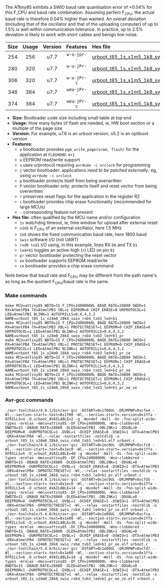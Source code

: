 The ATtiny85 exhibits a SWIO baud rate quantisation error of +0.04% for this F_CPU and baud rate combination. Assuming perfect F<sub>CPU</sub>, the actual baud rate is therefore 0.04% higher than wanted. An overall deviation (including that of the oscillator and that of the uploading computer) of up to 1.5% is well within communication tolerance. In practice, up to 2.5% deviation is likely to work with short cables and benign line noise.

|Size|Usage|Version|Features|Hex file|
|:-:|:-:|:-:|:-:|:--|
|254|256|u7.7|`w-u-jpr--`|[urboot_t85_1s_x1m5_1k8_swio_rxb4_txb3_led+b1.hex](https://raw.githubusercontent.com/stefanrueger/urboot.hex/main/mcus/attiny85/watchdog_1_s/external_oscillator_x/%2B1m500000_hz/%2B%2B%2B1k8_baud/swio_rxb4_txb3/led%2Bb1/urboot_t85_1s_x1m5_1k8_swio_rxb4_txb3_led%2Bb1.hex)|
|280|320|u7.7|`w-u-jPr--`|[urboot_t85_1s_x1m5_1k8_swio_rxb4_txb3_led+b1_pr.hex](https://raw.githubusercontent.com/stefanrueger/urboot.hex/main/mcus/attiny85/watchdog_1_s/external_oscillator_x/%2B1m500000_hz/%2B%2B%2B1k8_baud/swio_rxb4_txb3/led%2Bb1/urboot_t85_1s_x1m5_1k8_swio_rxb4_txb3_led%2Bb1_pr.hex)|
|306|320|u7.7|`w-u-jPr-c`|[urboot_t85_1s_x1m5_1k8_swio_rxb4_txb3_led+b1_pr_ce.hex](https://raw.githubusercontent.com/stefanrueger/urboot.hex/main/mcus/attiny85/watchdog_1_s/external_oscillator_x/%2B1m500000_hz/%2B%2B%2B1k8_baud/swio_rxb4_txb3/led%2Bb1/urboot_t85_1s_x1m5_1k8_swio_rxb4_txb3_led%2Bb1_pr_ce.hex)|
|348|384|u7.7|`weu-jPr--`|[urboot_t85_1s_x1m5_1k8_swio_rxb4_txb3_led+b1_pr_ee.hex](https://raw.githubusercontent.com/stefanrueger/urboot.hex/main/mcus/attiny85/watchdog_1_s/external_oscillator_x/%2B1m500000_hz/%2B%2B%2B1k8_baud/swio_rxb4_txb3/led%2Bb1/urboot_t85_1s_x1m5_1k8_swio_rxb4_txb3_led%2Bb1_pr_ee.hex)|
|374|384|u7.7|`weu-jPr-c`|[urboot_t85_1s_x1m5_1k8_swio_rxb4_txb3_led+b1_pr_ee_ce.hex](https://raw.githubusercontent.com/stefanrueger/urboot.hex/main/mcus/attiny85/watchdog_1_s/external_oscillator_x/%2B1m500000_hz/%2B%2B%2B1k8_baud/swio_rxb4_txb3/led%2Bb1/urboot_t85_1s_x1m5_1k8_swio_rxb4_txb3_led%2Bb1_pr_ee_ce.hex)|

- **Size:** Bootloader code size including small table at top end
- **Usage:** How many bytes of flash are needed, ie, HW boot section or a multiple of the page size
- **Version:** For example, u7.6 is an urboot version, o5.2 is an optiboot version
- **Features:**
  + `w` bootloader provides `pgm_write_page(sram, flash)` for the application at `FLASHEND-4+1`
  + `e` EEPROM read/write support
  + `u` uses urprotocol requiring `avrdude -c urclock` for programming
  + `j` vector bootloader: applications *need to be patched externally*, eg, using `avrdude -c urclock`
  + `p` bootloader protects itself from being overwritten
  + `P` vector bootloader only: protects itself and reset vector from being overwritten
  + `r` preserves reset flags for the application in the register R2
  + `c` bootloader provides chip erase functionality (recommended for large MCUs)
  + `-` corresponding feature not present
- **Hex file:** often qualified by the MCU name and/or configuration
  + `1s` watchdog timeout, ie, time window for upload after external reset
  + `x1m5` is F<sub>CPU</sub> of an external oscillator, here 1.5 MHz
  + `1k8` shows the fixed communication baud rate, here 1800 baud
  + `swio` software I/O (not UART)
  + `rxd0 txd1` I/O using, in this example, lines RX `D0` and TX `D1`
  + `led+b1` toggles an active-high (`+`) LED on pin `B1`
  + `pr` vector bootloader protecting the reset vector
  + `ee` bootloader supports EEPROM read/write
  + `ce` bootloader provides a chip erase command


Note below that baud rate and F<sub>CPU</sub> may be different from the path name's as long as the quotient F<sub>CPU</sub>/baud rate is the same.

### Make commands
```
make MCU=attiny85 WDTO=1S F_CPU=24000000L BAUD_RATE=28800 SWIO=1 RX=AtmelPB4 TX=AtmelPB3 VBL=1 EEPROM=0 CHIP_ERASE=0 URPROTOCOL=1 LED=AtmelPB1 BLINK=1 AUTOFRILLS=0,6,4,3,2 NAME=urboot_t85_1s_x24m0_28k8_swio_rxb4_txb3_led+b1
make MCU=attiny85 WDTO=1S F_CPU=24000000L BAUD_RATE=28800 SWIO=1 RX=AtmelPB4 TX=AtmelPB3 VBL=1 PROTECTRESET=1 EEPROM=0 CHIP_ERASE=0 URPROTOCOL=1 LED=AtmelPB1 BLINK=1 AUTOFRILLS=0,6,4,3,2 NAME=urboot_t85_1s_x24m0_28k8_swio_rxb4_txb3_led+b1_pr
make MCU=attiny85 WDTO=1S F_CPU=24000000L BAUD_RATE=28800 SWIO=1 RX=AtmelPB4 TX=AtmelPB3 VBL=1 PROTECTRESET=1 EEPROM=0 CHIP_ERASE=1 URPROTOCOL=1 LED=AtmelPB1 BLINK=1 AUTOFRILLS=0,6,4,3,2 NAME=urboot_t85_1s_x24m0_28k8_swio_rxb4_txb3_led+b1_pr_ce
make MCU=attiny85 WDTO=1S F_CPU=24000000L BAUD_RATE=28800 SWIO=1 RX=AtmelPB4 TX=AtmelPB3 VBL=1 PROTECTRESET=1 EEPROM=1 CHIP_ERASE=0 URPROTOCOL=1 LED=AtmelPB1 BLINK=1 AUTOFRILLS=0,6,4,3,2 NAME=urboot_t85_1s_x24m0_28k8_swio_rxb4_txb3_led+b1_pr_ee
make MCU=attiny85 WDTO=1S F_CPU=24000000L BAUD_RATE=28800 SWIO=1 RX=AtmelPB4 TX=AtmelPB3 VBL=1 PROTECTRESET=1 EEPROM=1 CHIP_ERASE=1 URPROTOCOL=1 LED=AtmelPB1 BLINK=1 AUTOFRILLS=0,6,4,3,2 NAME=urboot_t85_1s_x24m0_28k8_swio_rxb4_txb3_led+b1_pr_ee_ce
```

### Avr-gcc commands
```
./avr-toolchain/4.8.1/bin/avr-gcc -DSTART=0x1f00UL -DRJMPWP=0xcfe4 -Wl,--section-start=.text=0x1f00 -Wl,--section-start=.version=0x1ffa -DFRILLS=4 -D_urboot_AVAILABLE=2 -g -Wundef -Wall -Os -fno-split-wide-types -mrelax -mmcu=attiny85 -DF_CPU=24000000L -Wno-clobbered -DWDTO=1S -DBAUD_RATE=28800 -DLED=AtmelPB1 -DBLINK=1 -DDUAL=0 -DEEPROM=0 -DURPROTOCOL=1 -DVBL=1 -DCHIP_ERASE=0 -DSWIO=1 -DTX=AtmelPB3 -DRX=AtmelPB4 -Wl,--relax -nostartfiles -nostdlib -o urboot_t85_1s_x24m0_28k8_swio_rxb4_txb3_led+b1.elf urboot.c
./avr-toolchain/4.8.1/bin/avr-gcc -DSTART=0x1ec0UL -DRJMPWP=0xcfc8 -Wl,--section-start=.text=0x1ec0 -Wl,--section-start=.version=0x1ffa -DFRILLS=6 -D_urboot_AVAILABLE=40 -g -Wundef -Wall -Os -fno-split-wide-types -mrelax -mmcu=attiny85 -DF_CPU=24000000L -Wno-clobbered -DWDTO=1S -DBAUD_RATE=28800 -DLED=AtmelPB1 -DBLINK=1 -DDUAL=0 -DEEPROM=0 -DURPROTOCOL=1 -DVBL=1 -DCHIP_ERASE=0 -DSWIO=1 -DTX=AtmelPB3 -DRX=AtmelPB4 -DPROTECTRESET=1 -Wl,--relax -nostartfiles -nostdlib -o urboot_t85_1s_x24m0_28k8_swio_rxb4_txb3_led+b1_pr.elf urboot.c
./avr-toolchain/4.8.1/bin/avr-gcc -DSTART=0x1ec0UL -DRJMPWP=0xcfd5 -Wl,--section-start=.text=0x1ec0 -Wl,--section-start=.version=0x1ffa -DFRILLS=6 -D_urboot_AVAILABLE=14 -g -Wundef -Wall -Os -fno-split-wide-types -mrelax -mmcu=attiny85 -DF_CPU=24000000L -Wno-clobbered -DWDTO=1S -DBAUD_RATE=28800 -DLED=AtmelPB1 -DBLINK=1 -DDUAL=0 -DEEPROM=0 -DURPROTOCOL=1 -DVBL=1 -DCHIP_ERASE=1 -DSWIO=1 -DTX=AtmelPB3 -DRX=AtmelPB4 -DPROTECTRESET=1 -Wl,--relax -nostartfiles -nostdlib -o urboot_t85_1s_x24m0_28k8_swio_rxb4_txb3_led+b1_pr_ce.elf urboot.c
./avr-toolchain/5.4.0/bin/avr-gcc -DSTART=0x1e80UL -DRJMPWP=0xcfca -Wl,--section-start=.text=0x1e80 -Wl,--section-start=.version=0x1ffa -DFRILLS=6 -D_urboot_AVAILABLE=36 -g -Wundef -Wall -Os -fno-split-wide-types -mrelax -mmcu=attiny85 -DF_CPU=24000000L -Wno-clobbered -DWDTO=1S -DBAUD_RATE=28800 -DLED=AtmelPB1 -DBLINK=1 -DDUAL=0 -DEEPROM=1 -DURPROTOCOL=1 -DVBL=1 -DCHIP_ERASE=0 -DSWIO=1 -DTX=AtmelPB3 -DRX=AtmelPB4 -DPROTECTRESET=1 -Wl,--relax -nostartfiles -nostdlib -o urboot_t85_1s_x24m0_28k8_swio_rxb4_txb3_led+b1_pr_ee.elf urboot.c
./avr-toolchain/5.4.0/bin/avr-gcc -DSTART=0x1e80UL -DRJMPWP=0xcfd7 -Wl,--section-start=.text=0x1e80 -Wl,--section-start=.version=0x1ffa -DFRILLS=6 -D_urboot_AVAILABLE=10 -g -Wundef -Wall -Os -fno-split-wide-types -mrelax -mmcu=attiny85 -DF_CPU=24000000L -Wno-clobbered -DWDTO=1S -DBAUD_RATE=28800 -DLED=AtmelPB1 -DBLINK=1 -DDUAL=0 -DEEPROM=1 -DURPROTOCOL=1 -DVBL=1 -DCHIP_ERASE=1 -DSWIO=1 -DTX=AtmelPB3 -DRX=AtmelPB4 -DPROTECTRESET=1 -Wl,--relax -nostartfiles -nostdlib -o urboot_t85_1s_x24m0_28k8_swio_rxb4_txb3_led+b1_pr_ee_ce.elf urboot.c
```

